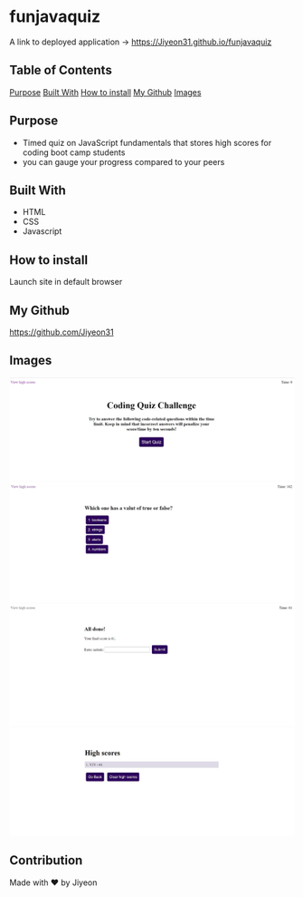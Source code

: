# funjavaquiz
A link to deployed application -> <a href>https://Jiyeon31.github.io/funjavaquiz</a>

## Table of Contents
[Purpose](#Purpose)
[Built With](#BuiltWith)
[How to install](#Howtoinstall)
[My Github](#MyGithub)
[Images](#Images)

<a name="Purpose"/></a>
## Purpose
* Timed quiz on JavaScript fundamentals that stores high scores for coding boot camp students
* you can gauge your progress compared to your peers

<a name="BuiltWith"/></a>
## Built With
* HTML
* CSS
* Javascript

<a name="Howtoinstall"/></a>
## How to install
Launch site in default browser

<a name="MyGithub"/></a>
## My Github
<a href>https://github.com/Jiyeon31</a>

<a name="Images"/></a>
## Images
![alt text](https://github.com/Jiyeon31/funjavaquiz/blob/main/assets/images/Title.JPG)
![alt text](https://github.com/Jiyeon31/funjavaquiz/blob/main/assets/images/Quiz.JPG)
![alt text](https://github.com/Jiyeon31/funjavaquiz/blob/main/assets/images/Result.JPG)
![alt text](https://github.com/Jiyeon31/funjavaquiz/blob/main/assets/images/Result2.JPG)

## Contribution
Made with ❤️ by Jiyeon
